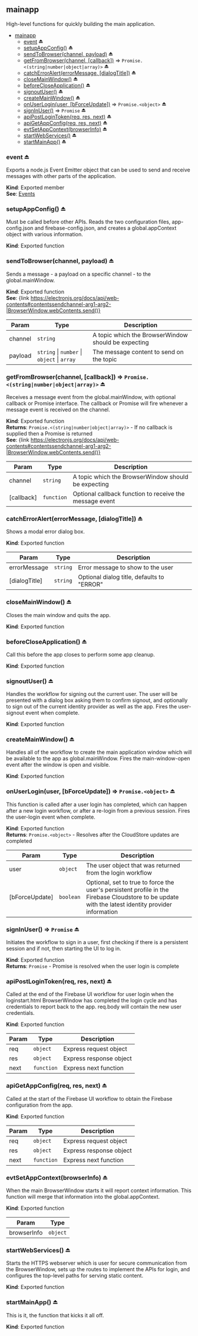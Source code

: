 <a name="module_mainapp"></a>

## mainapp
High-level functions for quickly building the main application.


* [mainapp](#module_mainapp)
    * [event](#exp_module_mainapp--event) ⏏
    * [setupAppConfig()](#exp_module_mainapp--setupAppConfig) ⏏
    * [sendToBrowser(channel, payload)](#exp_module_mainapp--sendToBrowser) ⏏
    * [getFromBrowser(channel, [callback])](#exp_module_mainapp--getFromBrowser) ⇒ <code>Promise.&lt;(string\|number\|object\|array)&gt;</code> ⏏
    * [catchErrorAlert(errorMessage, [dialogTitle])](#exp_module_mainapp--catchErrorAlert) ⏏
    * [closeMainWindow()](#exp_module_mainapp--closeMainWindow) ⏏
    * [beforeCloseApplication()](#exp_module_mainapp--beforeCloseApplication) ⏏
    * [signoutUser()](#exp_module_mainapp--signoutUser) ⏏
    * [createMainWindow()](#exp_module_mainapp--createMainWindow) ⏏
    * [onUserLogin(user, [bForceUpdate])](#exp_module_mainapp--onUserLogin) ⇒ <code>Promise.&lt;object&gt;</code> ⏏
    * [signInUser()](#exp_module_mainapp--signInUser) ⇒ <code>Promise</code> ⏏
    * [apiPostLoginToken(req, res, next)](#exp_module_mainapp--apiPostLoginToken) ⏏
    * [apiGetAppConfig(req, res, next)](#exp_module_mainapp--apiGetAppConfig) ⏏
    * [evtSetAppContext(browserInfo)](#exp_module_mainapp--evtSetAppContext) ⏏
    * [startWebServices()](#exp_module_mainapp--startWebServices) ⏏
    * [startMainApp()](#exp_module_mainapp--startMainApp) ⏏

<a name="exp_module_mainapp--event"></a>

### event ⏏
Exports a node.js Event Emitter object that can be used to send and receive 
messages with other parts of the application.

**Kind**: Exported member  
**See**: [Events](https://nodejs.org/api/events.html)  
<a name="exp_module_mainapp--setupAppConfig"></a>

### setupAppConfig() ⏏
Must be called before other APIs. Reads the two configuration files, app-config.json and 
firebase-config.json, and creates a global.appContext object with various information.

**Kind**: Exported function  
<a name="exp_module_mainapp--sendToBrowser"></a>

### sendToBrowser(channel, payload) ⏏
Sends a message - a payload on a specific channel - to the global.mainWindow.

**Kind**: Exported function  
**See**: {link https://electronjs.org/docs/api/web-contents#contentssendchannel-arg1-arg2-|BrowserWindow.webContents.send()}  

| Param | Type | Description |
| --- | --- | --- |
| channel | <code>string</code> | A topic which the BrowserWindow should be expecting |
| payload | <code>string</code> \| <code>number</code> \| <code>object</code> \| <code>array</code> | The message content to send on the topic |

<a name="exp_module_mainapp--getFromBrowser"></a>

### getFromBrowser(channel, [callback]) ⇒ <code>Promise.&lt;(string\|number\|object\|array)&gt;</code> ⏏
Receives a message event from the global.mainWindow, with optional callback or Promise interface. The callback
or Promise will fire whenever a message event is received on the channel.

**Kind**: Exported function  
**Returns**: <code>Promise.&lt;(string\|number\|object\|array)&gt;</code> - If no callback is supplied then a Promise is returned  
**See**: {link https://electronjs.org/docs/api/web-contents#contentssendchannel-arg1-arg2-|BrowserWindow.webContents.send()}  

| Param | Type | Description |
| --- | --- | --- |
| channel | <code>string</code> | A topic which the BrowserWindow should be expecting |
| [callback] | <code>function</code> | Optional callback function to receive the message event |

<a name="exp_module_mainapp--catchErrorAlert"></a>

### catchErrorAlert(errorMessage, [dialogTitle]) ⏏
Shows a modal error dialog box.

**Kind**: Exported function  

| Param | Type | Description |
| --- | --- | --- |
| errorMessage | <code>string</code> | Error message to show to the user |
| [dialogTitle] | <code>string</code> | Optional dialog title, defaults to "ERROR" |

<a name="exp_module_mainapp--closeMainWindow"></a>

### closeMainWindow() ⏏
Closes the main window and quits the app.

**Kind**: Exported function  
<a name="exp_module_mainapp--beforeCloseApplication"></a>

### beforeCloseApplication() ⏏
Call this before the app closes to perform some app cleanup.

**Kind**: Exported function  
<a name="exp_module_mainapp--signoutUser"></a>

### signoutUser() ⏏
Handles the workflow for signing out the current user. The user will be presented with a 
dialog box asking them to confirm signout, and optionally to sign out of the current
identity provider as well as the app. Fires the user-signout event when complete.

**Kind**: Exported function  
<a name="exp_module_mainapp--createMainWindow"></a>

### createMainWindow() ⏏
Handles all of the workflow to create the main application window which will be 
available to the app as global.mainWindow. Fires the main-window-open event
after the window is open and visible.

**Kind**: Exported function  
<a name="exp_module_mainapp--onUserLogin"></a>

### onUserLogin(user, [bForceUpdate]) ⇒ <code>Promise.&lt;object&gt;</code> ⏏
This function is called after a user login has completed, which can happen after a new login
workflow, or after a re-login from a previous session. Fires the user-login event when complete.

**Kind**: Exported function  
**Returns**: <code>Promise.&lt;object&gt;</code> - Resolves after the CloudStore updates are completed  

| Param | Type | Description |
| --- | --- | --- |
| user | <code>object</code> | The user object that was returned from the login workflow |
| [bForceUpdate] | <code>boolean</code> | Optional, set to true to force the user's persistent profile in the Firebase Cloudstore to be update with the latest identity provider information |

<a name="exp_module_mainapp--signInUser"></a>

### signInUser() ⇒ <code>Promise</code> ⏏
Initiates the workflow to sign in a user, first checking if there is a persistent session and if not, 
then starting the UI to log in.

**Kind**: Exported function  
**Returns**: <code>Promise</code> - Promise is resolved when the user login is complete  
<a name="exp_module_mainapp--apiPostLoginToken"></a>

### apiPostLoginToken(req, res, next) ⏏
Called at the end of the Firebase UI workflow for user login when the loginstart.html BrowserWindow
has completed the login cycle and has credentials to report back to the app. req.body will contain the 
new user credentials.

**Kind**: Exported function  

| Param | Type | Description |
| --- | --- | --- |
| req | <code>object</code> | Express request object |
| res | <code>object</code> | Express response object |
| next | <code>function</code> | Express next function |

<a name="exp_module_mainapp--apiGetAppConfig"></a>

### apiGetAppConfig(req, res, next) ⏏
Called at the start of the Firebase UI workflow to obtain the Firebase configuration from the app.

**Kind**: Exported function  

| Param | Type | Description |
| --- | --- | --- |
| req | <code>object</code> | Express request object |
| res | <code>object</code> | Express response object |
| next | <code>function</code> | Express next function |

<a name="exp_module_mainapp--evtSetAppContext"></a>

### evtSetAppContext(browserInfo) ⏏
When the main BrowserWindow starts it will report context information. This function will 
merge that information into the global.appContext.

**Kind**: Exported function  

| Param | Type |
| --- | --- |
| browserInfo | <code>object</code> | 

<a name="exp_module_mainapp--startWebServices"></a>

### startWebServices() ⏏
Starts the HTTPS webserver which is user for secure communication from the BrowserWindow,
sets up the routes to implement the APIs for login, and configures the top-level paths
for serving static content.

**Kind**: Exported function  
<a name="exp_module_mainapp--startMainApp"></a>

### startMainApp() ⏏
This is it, the function that kicks it all off.

**Kind**: Exported function  
